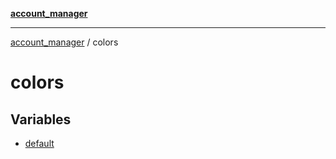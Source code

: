 [**account_manager**](../README.md)

***

[account_manager](../modules.md) / colors

# colors

## Variables

- [default](variables/default.md)

